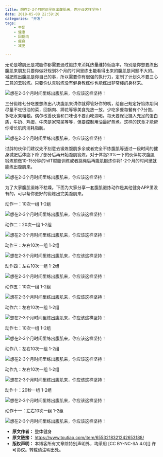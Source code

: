 ```yaml
---
title: 想在2-3个月时间里练出腹肌来，你应该这样坚持！
date: 2018-05-08 22:59:20
categories: "开发"
tags:
	- 牛奶
	- 健康
	- 回锅肉
	- 瘦身
	- 减肥

---
```


无论是增肌还是减脂你都需要通过锻炼来消耗热量维持低脂率。特别是你想要练出腹肌来朋友只要你做好规划3个月的时间里练出能看得出来的腹肌是问题不大的。减肥练出腹肌是你自己的事，所以需要你有很强的执行力，定制了计划久不要三心二意的去锻炼。只要你认真锻炼没有健身教练你也能练出非常棒的身材来。

![想在2-3个月时间里练出腹肌来，你应该这样坚持！][2-3]

三分锻炼七分吃要想练出八块腹肌来讲你就得管好你的嘴，给自己规定好锻炼期间尽量不吃很油的菜，回锅肉、蹄花等等美食先放一放。少吃多餐每餐有个7分饱，多吃水果粗粮。偶尔改善伙食和口味也不要山吃湖喝。每天要保证摄入充足的蛋白质，牛奶、鸡蛋、牛肉是家常菜等等，但要控制用油最好蒸煮。这样的饮食才能帮你增长肌肉消耗脂肪。

![想在2-3个月时间里练出腹肌来，你应该这样坚持！][2-3 1]

过胖的伙伴们建议先不刻意去锻炼腹肌多余或者完全不练腹肌等通过一段时间的健身减肥后体脂下降了部分后再开始腹肌锻炼，对于体脂23%一下的伙伴每次腹肌锻炼前做10-15分钟的hiIT燃脂训练或者跳绳后再腹肌锻炼你将1-2个月的时间里就能练出腹肌来。

![想在2-3个月时间里练出腹肌来，你应该这样坚持！][2-3 2]

为了大家腹肌锻炼不枯燥，下面为大家分享一套腹肌锻炼动作是其他健身APP里没有的，可以帮你更好的锻炼出完美腹肌来。

动作一：10次一组 1-2组

![想在2-3个月时间里练出腹肌来，你应该这样坚持！][2-3 3]

动作二：20次一组 1-2组

![想在2-3个月时间里练出腹肌来，你应该这样坚持！][2-3 4]

动作三：左右10次一组 1-2组

![想在2-3个月时间里练出腹肌来，你应该这样坚持！][2-3 5]

动作四：左右10次一组 1-2组

![想在2-3个月时间里练出腹肌来，你应该这样坚持！][2-3 6]

动作五：10次一组 1-2组

![想在2-3个月时间里练出腹肌来，你应该这样坚持！][2-3 7]

动作六：左右10次一组 1-2组

![想在2-3个月时间里练出腹肌来，你应该这样坚持！][2-3 8]

动作七：10次一组 1-2组

![想在2-3个月时间里练出腹肌来，你应该这样坚持！][2-3 9]

动作八：左右10次一组 1-2组

![想在2-3个月时间里练出腹肌来，你应该这样坚持！][2-3 10]

动作九：左右10次一组 1-2组

![想在2-3个月时间里练出腹肌来，你应该这样坚持！][2-3 11]

动作十：20秒一组 1-2组

![想在2-3个月时间里练出腹肌来，你应该这样坚持！][2-3 12]

动作十一：左右10次一组 1-2组

![想在2-3个月时间里练出腹肌来，你应该这样坚持！][2-3 13]


[2-3]: static/resources/crawler/RUA3-QBRN-UJ3I.jpg
[2-3 1]: static/resources/crawler/IRIA-BEFB-VNVY.jpg
[2-3 2]: static/resources/crawler/IQVR-INYY-QIUM.jpg
[2-3 3]: static/resources/crawler/RZIV-JEZQ-M3IB.gif
[2-3 4]: static/resources/crawler/JEUN-I2I6-BMI3.gif
[2-3 5]: static/resources/crawler/UVE7-FVB2-I6RU.gif
[2-3 6]: static/resources/crawler/BVQV-FYNY-ANMZ.gif
[2-3 7]: static/resources/crawler/JIBE-VBEV-V322.gif
[2-3 8]: static/resources/crawler/ARIM-V2UY-NQFV.gif
[2-3 9]: static/resources/crawler/YFFZ-MIA6-BRFQ.gif
[2-3 10]: static/resources/crawler/Q7JE-JIJB-Z6ZB.gif
[2-3 11]: static/resources/crawler/ANNA-YZNF-YFMZ.gif
[2-3 12]: static/resources/crawler/I7NB-IJ3E-BZUR.gif
[2-3 13]: static/resources/crawler/2MUY-NBAV-MFQ3.gif
 *  **原文作者：** 整体健身
 *  **原文链接：** https://www.toutiao.com/item/6553218321242653188/
 *  **版权声明：** 本博客所有文章除特别声明外，均采用 [CC BY-NC-SA 4.0][] 许可协议。转载请注明出处。
